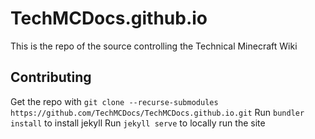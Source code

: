 # TechMCDocs.github.io

This is the repo of the source controlling the Technical Minecraft Wiki

## Contributing

Get the repo with `git clone --recurse-submodules https://github.com/TechMCDocs/TechMCDocs.github.io.git` 
Run `bundler install` to install jekyll
Run `jekyll serve` to locally run the site
